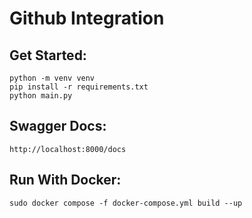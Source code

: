 # Github Integration


## Get Started:

```
python -m venv venv
pip install -r requirements.txt
python main.py
```

## Swagger Docs:

```
http://localhost:8000/docs
```

## Run With Docker:

```
sudo docker compose -f docker-compose.yml build --up
```